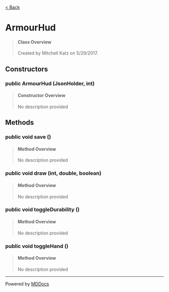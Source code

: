 [< Back](README.md)
# ArmourHud #
>#### Class Overview ####
>Created by Mitchell Katz on 5/29/2017.
## Constructors ##
### public ArmourHud (JsonHolder, int) ###
>#### Constructor Overview ####
>No description provided
>
## Methods ##
### public void save () ###
>#### Method Overview ####
>No description provided
>
### public void draw (int, double, boolean) ###
>#### Method Overview ####
>No description provided
>
### public void toggleDurability () ###
>#### Method Overview ####
>No description provided
>
### public void toggleHand () ###
>#### Method Overview ####
>No description provided
>

---
Powered by [MDDocs](https://github.com/VRCube/MDDocs)